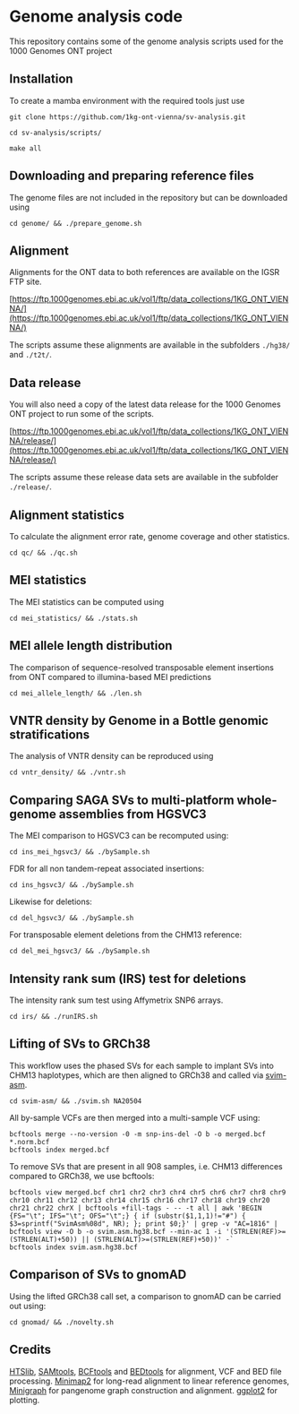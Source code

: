 # Genome analysis code

This repository contains some of the genome analysis scripts used for the 1000 Genomes ONT project

## Installation

To create a mamba environment with the required tools just use

`git clone https://github.com/1kg-ont-vienna/sv-analysis.git`

`cd sv-analysis/scripts/`

`make all`

## Downloading and preparing reference files

The genome files are not included in the repository but can be downloaded using

`cd genome/ && ./prepare_genome.sh`

## Alignment

Alignments for the ONT data to both references are available on the IGSR FTP site.

[https://ftp.1000genomes.ebi.ac.uk/vol1/ftp/data_collections/1KG_ONT_VIENNA/](https://ftp.1000genomes.ebi.ac.uk/vol1/ftp/data_collections/1KG_ONT_VIENNA/)

The scripts assume these alignments are available in the subfolders `./hg38/` and `./t2t/`.

## Data release

You will also need a copy of the latest data release for the 1000 Genomes ONT project to run some of the scripts.

[https://ftp.1000genomes.ebi.ac.uk/vol1/ftp/data_collections/1KG_ONT_VIENNA/release/](https://ftp.1000genomes.ebi.ac.uk/vol1/ftp/data_collections/1KG_ONT_VIENNA/release/)

The scripts assume these release data sets are available in the subfolder `./release/`.

## Alignment statistics

To calculate the alignment error rate, genome coverage and other statistics.

`cd qc/ && ./qc.sh`

## MEI statistics

The MEI statistics can be computed using

`cd mei_statistics/ && ./stats.sh`

## MEI allele length distribution

The comparison of sequence-resolved transposable element insertions from ONT compared to illumina-based MEI predictions

`cd mei_allele_length/ && ./len.sh`

## VNTR density by Genome in a Bottle genomic stratifications

The analysis of VNTR density can be reproduced using

`cd vntr_density/ && ./vntr.sh`

## Comparing SAGA SVs to multi-platform whole-genome assemblies from HGSVC3

The MEI comparison to HGSVC3 can be recomputed using:

`cd ins_mei_hgsvc3/ && ./bySample.sh`

FDR for all non tandem-repeat associated insertions:

`cd ins_hgsvc3/ && ./bySample.sh`

Likewise for deletions:

`cd del_hgsvc3/ && ./bySample.sh`

For transposable element deletions from the CHM13 reference:

`cd del_mei_hgsvc3/ && ./bySample.sh`

## Intensity rank sum (IRS) test for deletions

The intensity rank sum test using Affymetrix SNP6 arrays.

`cd irs/ && ./runIRS.sh`

## Lifting of SVs to GRCh38

This workflow uses the phased SVs for each sample to implant SVs into CHM13 haplotypes, which are then aligned to GRCh38 and called via [svim-asm](https://github.com/eldariont/svim-asm).

`cd svim-asm/ && ./svim.sh NA20504`

All by-sample VCFs are then merged into a multi-sample VCF using:

```
bcftools merge --no-version -0 -m snp-ins-del -O b -o merged.bcf *.norm.bcf
bcftools index merged.bcf
```

To remove SVs that are present in all 908 samples, i.e. CHM13 differences compared to GRCh38, we use bcftools: 

```
bcftools view merged.bcf chr1 chr2 chr3 chr4 chr5 chr6 chr7 chr8 chr9 chr10 chr11 chr12 chr13 chr14 chr15 chr16 chr17 chr18 chr19 chr20 chr21 chr22 chrX | bcftools +fill-tags - -- -t all | awk 'BEGIN {FS="\t"; IFS="\t"; OFS="\t";} { if (substr($1,1,1)!="#") { $3=sprintf("SvimAsm%08d", NR); }; print $0;}' | grep -v "AC=1816" | bcftools view -O b -o svim.asm.hg38.bcf --min-ac 1 -i '(STRLEN(REF)>=(STRLEN(ALT)+50)) || (STRLEN(ALT)>=(STRLEN(REF)+50))' -`
bcftools index svim.asm.hg38.bcf
```

## Comparison of SVs to gnomAD

Using the lifted GRCh38 call set, a comparison to gnomAD can be carried out using:

`cd gnomad/ && ./novelty.sh`


## Credits

[HTSlib](https://github.com/samtools/htslib), [SAMtools](https://github.com/samtools/samtools), [BCFtools](https://github.com/samtools/bcftools) and [BEDtools](https://github.com/arq5x/bedtools2) for alignment, VCF and BED file processing. [Minimap2](https://github.com/lh3/minimap2) for long-read alignment to linear reference genomes, [Minigraph](https://github.com/lh3/minigraph) for pangenome graph construction and alignment. [ggplot2](https://ggplot2.tidyverse.org/index.html) for plotting.

